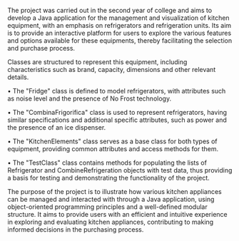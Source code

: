 The project was carried out in the second year of college and aims to develop a Java application for the management and visualization of kitchen equipment, with an emphasis on refrigerators and refrigeration units. Its aim is to provide an interactive platform for users to explore the various features and options available for these equipments, thereby facilitating the selection and purchase process.

Classes are structured to represent this equipment, including characteristics such as brand, capacity, dimensions and other relevant details.

  • The "Fridge" class is defined to model refrigerators, with attributes such as noise level and the presence of No Frost technology.

  • The "CombinaFrigorifica" class is used to represent refrigerators, having similar specifications and additional specific attributes, such as power and the presence of an ice dispenser.

  • The "KitchenElements" class serves as a base class for both types of equipment, providing common attributes and access methods for them.

  • The "TestClass" class contains methods for populating the lists of Refrigerator and CombineRefrigeration objects with test data, thus providing a basis for testing and demonstrating the functionality of the project.

The purpose of the project is to illustrate how various kitchen appliances can be managed and interacted with through a Java application, using object-oriented programming principles and a well-defined modular structure. It aims to provide users with an efficient and intuitive experience in exploring and evaluating kitchen appliances, contributing to making informed decisions in the purchasing process.
